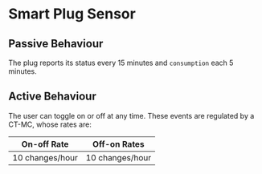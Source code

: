 # Smart Plug Sensor

## Passive Behaviour
The plug reports its status every 15 minutes and `consumption` each 5 minutes.

## Active Behaviour
The user can toggle on or off at any time. These events are regulated by a CT-MC, whose rates are:

| On-off Rate    | Off-on Rates    |
|--------------- | --------------- |
|10 changes/hour | 10 changes/hour |


